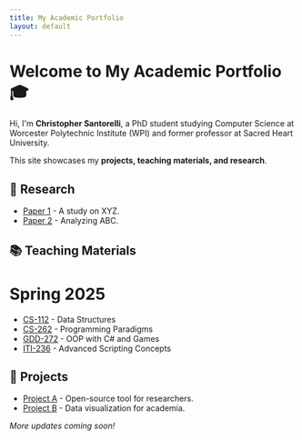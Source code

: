 ```yaml
---
title: My Academic Portfolio
layout: default
---
```


# Welcome to My Academic Portfolio 🎓

Hi, I'm **Christopher Santorelli**, a PhD student studying Computer Science at Worcester Polytechnic Institute (WPI) and former professor at Sacred Heart University.  

This site showcases my **projects, teaching materials, and research**.

## 🔬 Research
- [Paper 1](#) - A study on XYZ.
- [Paper 2](#) - Analyzing ABC.

## 📚 Teaching Materials
# Spring 2025
- [CS-112](#) - Data Structures
- [CS-262](#) - Programming Paradigms
- [GDD-272](#) - OOP with C# and Games
- [ITI-236](#) - Advanced Scripting Concepts

## 🚀 Projects
- [Project A](#) - Open-source tool for researchers.
- [Project B](#) - Data visualization for academia.

*More updates coming soon!*

